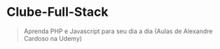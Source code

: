 # Clube-Full-Stack
> Aprenda PHP e Javascript para seu dia a dia (Aulas de Alexandre Cardoso na Udemy)
